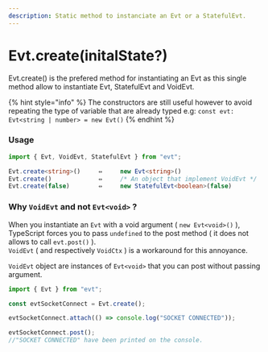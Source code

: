 ```yaml
---
description: Static method to instanciate an Evt or a StatefulEvt.
---
```


# Evt.create\(initalState?\)

Evt.create\(\) is the prefered method for instantiating an Evt as this single method allow to instantiate Evt, StatefulEvt and VoidEvt.

{% hint style="info" %}
The constructors are still useful however to avoid repeating the type of variable that are already typed e.g: `const evt: Evt<string | number> = new Evt()`
{% endhint %}

### Usage 

```typescript
import { Evt, VoidEvt, StatefulEvt } from "evt";

Evt.create<string>()     ⇔     new Evt<string>()
Evt.create()             ⇔     /* An object that implement VoidEvt */
Evt.create(false)        ⇔     new StatefulEvt<boolean>(false)
```

### Why `VoidEvt` and not `Evt<void>` ?

When you instantiate an `Evt` with a void argument \( `new Evt<void>()` \), TypeScript forces you to pass `undefined` to  the post method \( it does not allows to call `evt.post()` \).  
`VoidEvt` \( and respectively `VoidCtx` \) is a workaround for this annoyance.

`VoidEvt` object are instances of `Evt<void>` that you can post without passing argument.

```typescript
import { Evt } from "evt";

const evtSocketConnect = Evt.create();

evtSocketConnect.attach(() => console.log("SOCKET CONNECTED"));

evtSocketConnect.post();
//"SOCKET CONNECTED" have been printed on the console.
```

